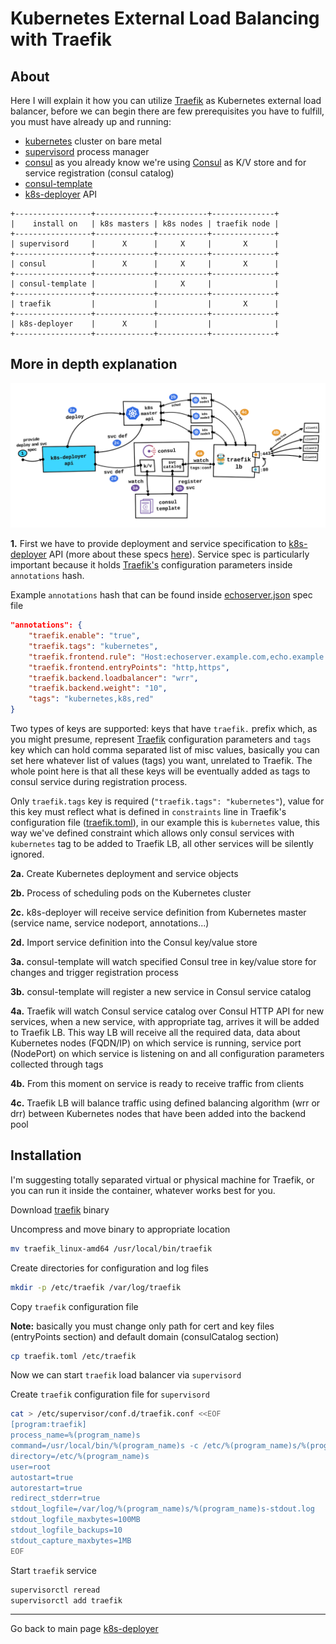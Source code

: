 Kubernetes External Load Balancing with Traefik
===

About
---
Here I will explain it how you can utilize [Traefik](https://traefik.io) as Kubernetes external load balancer, before we can begin there are few prerequisites you have to fulfill, you must have already up and running:
- [kubernetes](../kubernetes/README.md) cluster on bare metal
- [supervisord](http://supervisord.org) process manager
- [consul](../consul-template/README.md) as you already know we're using [Consul](https://www.consul.io/intro/index.html) as K/V store and for service registration (consul catalog)
- [consul-template](../consul-template/README.md)
- [k8s-deployer](../README.md) API

```
+-----------------+-------------+-----------+--------------+
|    install on   | k8s masters | k8s nodes | traefik node |
+-----------------+-------------+-----------+--------------+
| supervisord     |      X      |     X     |       X      |
+-----------------+-------------+-----------+--------------+
| consul          |      X      |     X     |       X      |
+-----------------+-------------+-----------+--------------+
| consul-template |             |     X     |              |
+-----------------+-------------+-----------+--------------+
| traefik         |             |           |       X      |
+-----------------+-------------+-----------+--------------+
| k8s-deployer    |      X      |           |              |
+-----------------+-------------+-----------+--------------+
```


More in depth explanation
---
![kubernetes-external-load-balancing](../images/kubernetes-external-load-balancing.png)

**1.** First we have to provide deployment and service specification to [k8s-deployer](../README.md) API (more about these specs [here](../README.md)).
Service spec is particularly important because it holds [Traefik's](https://docs.traefik.io/toml/#consul-catalog-backend) configuration parameters inside `annotations` hash.

Example `annotations` hash that can be found inside [echoserver.json](../examples/echoserver.json) spec file
```json
"annotations": {
    "traefik.enable": "true",
    "traefik.tags": "kubernetes",
    "traefik.frontend.rule": "Host:echoserver.example.com,echo.example.com;Method:GET,POST",
    "traefik.frontend.entryPoints": "http,https",
    "traefik.backend.loadbalancer": "wrr",
    "traefik.backend.weight": "10",
    "tags": "kubernetes,k8s,red"
}
```

Two types of keys are supported: keys that have `traefik.` prefix which, as you might presume, represent [Traefik](https://docs.traefik.io/toml/#consul-catalog-backend) configuration parameters and `tags` key which can hold comma separated list of misc values, basically you can set here whatever list of values (tags) you want, unrelated to Traefik.
The whole point here is that all these keys will be eventually added as tags to consul service during registration process.

Only `traefik.tags` key is required (`"traefik.tags": "kubernetes"`), value for this key must reflect what is defined in `constraints` line in Traefik's configuration file ([traefik.toml](./traefik.toml)), in our example this is `kubernetes` value, this way we've defined constraint which allows only consul services with `kubernetes` tag to be added to Traefik LB, all other services will be silently ignored.


**2a.** Create Kubernetes deployment and service objects

**2b.** Process of scheduling pods on the Kubernetes cluster

**2c.** k8s-deployer will receive service definition from Kubernetes master (service name, service nodeport, annotations...)

**2d.** Import service definition into the Consul key/value store


**3a.** consul-template will watch specified Consul tree in key/value store for changes and trigger registration process

**3b.** consul-template will register a new service in Consul service catalog


**4a.** Traefik will watch Consul service catalog over Consul HTTP API for new services, when a new service, with appropriate tag, arrives it will be added to Traefik LB. This way LB will receive all the required data, data about Kubernetes nodes (FQDN/IP) on which service is running, service port (NodePort) on which service is listening on and all configuration parameters collected through tags

**4b.** From this moment on service is ready to receive traffic from clients

**4c.** Traefik LB will balance traffic using defined balancing algorithm (wrr or drr) between Kubernetes nodes that have been added into the backend pool


Installation
---
I'm suggesting totally separated virtual or physical machine for Traefik, or you can run it inside the container, whatever works best for you.

Download [traefik](https://github.com/containous/traefik/releases) binary

Uncompress and move binary to appropriate location
```bash
mv traefik_linux-amd64 /usr/local/bin/traefik
```

Create directories for configuration and log files
```bash
mkdir -p /etc/traefik /var/log/traefik
```

Copy `traefik` configuration file

**Note:** basically you must change only path for cert and key files (entryPoints section) and default domain (consulCatalog section)
```bash
cp traefik.toml /etc/traefik
```

Now we can start `traefik` load balancer via `supervisord`

Create `traefik` configuration file for `supervisord`
```bash
cat > /etc/supervisor/conf.d/traefik.conf <<EOF
[program:traefik]
process_name=%(program_name)s
command=/usr/local/bin/%(program_name)s -c /etc/%(program_name)s/%(program_name)s.toml
directory=/etc/%(program_name)s
user=root
autostart=true
autorestart=true
redirect_stderr=true
stdout_logfile=/var/log/%(program_name)s/%(program_name)s-stdout.log
stdout_logfile_maxbytes=100MB
stdout_logfile_backups=10
stdout_capture_maxbytes=1MB
EOF
```

Start `traefik` service
```bash
supervisorctl reread
supervisorctl add traefik
```

---
Go back to main page [k8s-deployer](../README.md)
